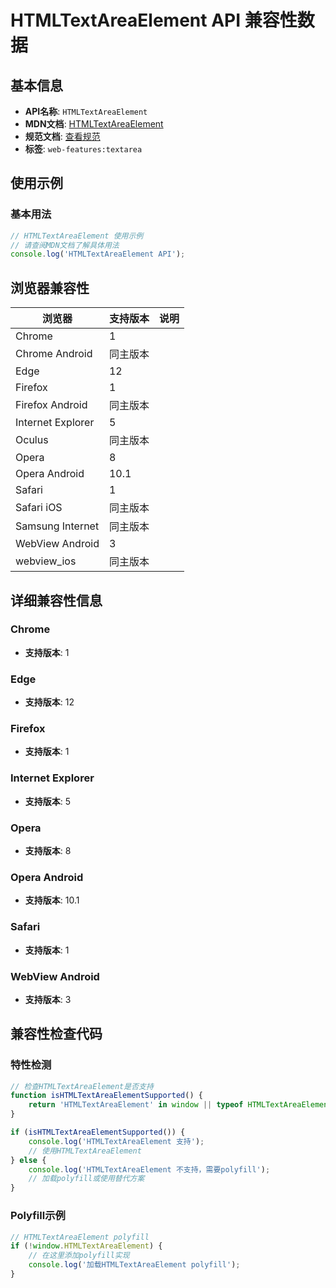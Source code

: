 # HTMLTextAreaElement API 兼容性数据

## 基本信息

- **API名称**: `HTMLTextAreaElement`
- **MDN文档**: [HTMLTextAreaElement](https://developer.mozilla.org/docs/Web/API/HTMLTextAreaElement)
- **规范文档**: [查看规范](https://html.spec.whatwg.org/multipage/form-elements.html#htmltextareaelement)
- **标签**: `web-features:textarea`

## 使用示例

### 基本用法

```javascript
// HTMLTextAreaElement 使用示例
// 请查阅MDN文档了解具体用法
console.log('HTMLTextAreaElement API');
```

## 浏览器兼容性

| 浏览器 | 支持版本 | 说明 |
|--------|----------|------|
| Chrome | 1 |  |
| Chrome Android | 同主版本 |  |
| Edge | 12 |  |
| Firefox | 1 |  |
| Firefox Android | 同主版本 |  |
| Internet Explorer | 5 |  |
| Oculus | 同主版本 |  |
| Opera | 8 |  |
| Opera Android | 10.1 |  |
| Safari | 1 |  |
| Safari iOS | 同主版本 |  |
| Samsung Internet | 同主版本 |  |
| WebView Android | 3 |  |
| webview_ios | 同主版本 |  |

## 详细兼容性信息

### Chrome

- **支持版本**: 1

### Edge

- **支持版本**: 12

### Firefox

- **支持版本**: 1

### Internet Explorer

- **支持版本**: 5

### Opera

- **支持版本**: 8

### Opera Android

- **支持版本**: 10.1

### Safari

- **支持版本**: 1

### WebView Android

- **支持版本**: 3

## 兼容性检查代码

### 特性检测

```javascript
// 检查HTMLTextAreaElement是否支持
function isHTMLTextAreaElementSupported() {
    return 'HTMLTextAreaElement' in window || typeof HTMLTextAreaElement !== 'undefined';
}

if (isHTMLTextAreaElementSupported()) {
    console.log('HTMLTextAreaElement 支持');
    // 使用HTMLTextAreaElement
} else {
    console.log('HTMLTextAreaElement 不支持，需要polyfill');
    // 加载polyfill或使用替代方案
}
```

### Polyfill示例

```javascript
// HTMLTextAreaElement polyfill
if (!window.HTMLTextAreaElement) {
    // 在这里添加polyfill实现
    console.log('加载HTMLTextAreaElement polyfill');
}
```

